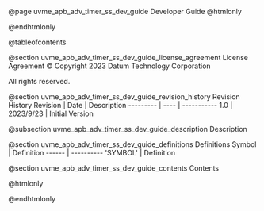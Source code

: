 @page uvme_apb_adv_timer_ss_dev_guide Developer Guide
@htmlonly
<div class="autonumbering">
@endhtmlonly


@tableofcontents


@section uvme_apb_adv_timer_ss_dev_guide_license_agreement License Agreement
© Copyright 2023 Datum Technology Corporation

All rights reserved.


@section uvme_apb_adv_timer_ss_dev_guide_revision_history Revision History
Revision  | Date | Description
--------- | ---- | -----------
1.0 | 2023/9/23 | Initial Version

@subsection uvme_apb_adv_timer_ss_dev_guide_description Description


@section uvme_apb_adv_timer_ss_dev_guide_definitions Definitions
Symbol | Definition
------ | ----------
 'SYMBOL' | Definition


@section uvme_apb_adv_timer_ss_dev_guide_contents Contents


@htmlonly
</div>
@endhtmlonly